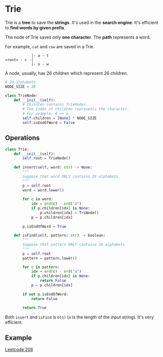 # Trie

Trie is a **tree** to save the **strings**. It's used in the **search engine**. It's efficient to **find words by given prefix**.

The node of Trie saves only **one character**. The **path** represents a word.

For example, `cat` and `cow` are saved in a Trie.

```
            |- a - t 
<root> - c -|
            |- o - w
```

A node, usually, has 26 children which represent 26 children.

```python
# 26 alphabets
NODE_SIZE = 26

class TrieNode:
    def __init__(self):
        # Children contains TrieNodes.
        # The index of children represents the character.
        # For example, 0 => a
        self.children = [None] * NODE_SIZE
        self.isEndOfWord = False
```

## Operations

```python
class Trie:
    def __init__(self):
        self.root = TrieNode()
    
    def insert(self, word: str) -> None:
        """
        Suppose that word ONLY contains 26 alphabets
        """
        p = self.root
        word = word.lower()
        
        for c in word:
            idx = ord(c) - ord("a")
            if p.children[idx] is None:
                p.children[idx] = TriNode()
            p = p.children[idx]
        
        p.isEndOfWord = True
    
    def isFind(self, pattern: str) -> boolean:
        """
        Suppose that pattern ONLY contains 26 alphabets
        """
        p = self.root
        pattern = pattern.lower()

        for c in pattern:
            idx = ord(c) - ord("a")
            if p.children[idx] is None:
                return False
            p = p.children[idx]
        
        if not p.isEndOfWord:
            return False
        
        return True
```

Both `insert` and `isFind` is `O(n)` (`n` is the length of the input string). It's very efficient.


## Example

[Leetcode 208](https://leetcode.com/problems/implement-trie-prefix-tree/)


